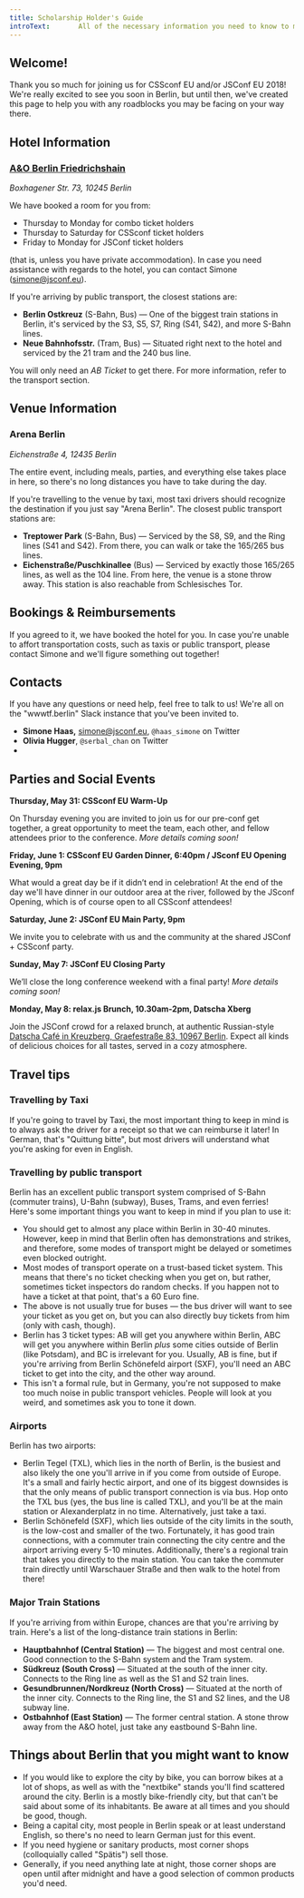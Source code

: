 ```yaml
---
title: Scholarship Holder's Guide
introText:  	 All of the necessary information you need to know to make your experience at CSSconf EU 2018 a blast!
---
```


## Welcome!

Thank you so much for joining us for CSSconf EU and/or JSConf EU 2018! We're really excited to see you soon in Berlin, but until then, we've created this page to help you with any roadblocks you may be facing on your way there.

## Hotel Information

### [A&O Berlin Friedrichshain](https://www.aohostels.com/en/berlin/berlin-friedrichshain/)

*Boxhagener Str. 73, 10245 Berlin*

We have booked a room for you from:
- Thursday to Monday for combo ticket holders
- Thursday to Saturday for CSSconf ticket holders
- Friday to Monday for JSConf ticket holders

(that is, unless you have private accommodation). In case you need assistance with regards to the hotel, you can contact Simone (simone@jsconf.eu).

If you're arriving by public transport, the closest stations are:

- **Berlin Ostkreuz** (S-Bahn, Bus) — One of the biggest train stations in Berlin, it's serviced by the S3, S5, S7, Ring (S41, S42), and more S-Bahn lines.
- **Neue Bahnhofsstr.** (Tram, Bus) — Situated right next to the hotel and serviced by the 21 tram and the 240 bus line.

You will only need an *AB Ticket* to get there. For more information, refer to the transport section.

## Venue Information

### Arena Berlin

*Eichenstraße 4, 12435 Berlin*

The entire event, including meals, parties, and everything else takes place in here, so there's no long distances you have to take during the day.

If you're travelling to the venue by taxi, most taxi drivers should recognize the destination if you just say "Arena Berlin". The closest public transport stations are:

- **Treptower Park** (S-Bahn, Bus) — Serviced by the S8, S9, and the Ring lines (S41 and S42). From there, you can walk or take the 165/265 bus lines.
- **Eichenstraße/Puschkinallee** (Bus) — Serviced by exactly those 165/265 lines, as well as the 104 line. From here, the venue is a stone throw away. This station is also reachable from Schlesisches Tor.

## Bookings & Reimbursements

If you agreed to it, we have booked the hotel for you. In case you're unable to affort transportation costs, such as taxis or public transport, please contact Simone and we'll figure something out together!

## Contacts

If you have any questions or need help, feel free to talk to us! We're all on the "wwwtf.berlin" Slack instance that you've been invited to.

- **Simone Haas,** simone@jsconf.eu, `@haas_simone` on Twitter
- **Olivia Hugger**, `@serbal_chan` on Twitter
- 

## Parties and Social Events

**Thursday, May 31: CSSconf EU Warm-Up**

On Thursday evening you are invited to join us for our pre-conf get together, a great opportunity to meet the team, each other, and fellow attendees prior to the conference. _More details coming soon!_

**Friday, June 1: CSSconf EU Garden Dinner, 6:40pm / JSconf EU Opening Evening, 9pm**

What would a great day be if it didn’t end in celebration! At the end of the day we'll have dinner in our outdoor area at the river, followed by the JSconf Opening, which is of course open to all CSSconf attendees!

**Saturday, June 2: JSConf EU Main Party, 9pm**

We invite you to celebrate with us and the community at the shared JSConf + CSSconf party.

**Sunday, May 7: JSConf EU Closing Party**

We’ll close the long conference weekend with a final party! _More details coming soon!_

**Monday, May 8: relax.js Brunch, 10.30am-2pm, Datscha Xberg**

Join the JSConf crowd for a relaxed brunch, at authentic Russian-style [Datscha Café in Kreuzberg, Graefestraße 83, 10967 Berlin](http://datscha.de/kreuzberg/). Expect all kinds of delicious choices for all tastes, served in a cozy atmosphere.

## Travel tips

### Travelling by Taxi

If you're going to travel by Taxi, the most important thing to keep in mind is to always ask the driver for a receipt so that we can reimburse it later! In German, that's "Quittung bitte", but most drivers will understand what you're asking for even in English.

### Travelling by public transport

Berlin has an excellent public transport system comprised of S-Bahn (commuter trains), U-Bahn (subway), Buses, Trams, and even ferries! Here's some important things you want to keep in mind if you plan to use it:

- You should get to almost any place within Berlin in 30-40 minutes. However, keep in mind that Berlin often has demonstrations and strikes, and therefore, some modes of transport might be delayed or sometimes even blocked outright.
- Most modes of transport operate on a trust-based ticket system. This means that there's no ticket checking when you get on, but rather, sometimes ticket inspectors do random checks. If you happen not to have a ticket at that point, that's a 60 Euro fine.
- The above is not usually true for buses — the bus driver will want to see your ticket as you get on, but you can also directly buy tickets from him (only with cash, though).
- Berlin has 3 ticket types: AB will get you anywhere within Berlin, ABC will get you anywhere within Berlin *plus* some cities outside of Berlin (like Potsdam), and BC is irrelevant for you. Usually, AB is fine, but if you're arriving from Berlin Schönefeld airport (SXF), you'll need an ABC ticket to get into the city, and the other way around.
- This isn't a formal rule, but in Germany, you're not supposed to make too much noise in public transport vehicles. People will look at you weird, and sometimes ask you to tone it down.

### Airports

Berlin has two airports:

- Berlin Tegel (TXL), which lies in the north of Berlin, is the busiest and also likely the one you'll arrive in if you come from outside of Europe. It's a small and fairly hectic airport, and one of its biggest downsides is that the only means of public transport connection is via bus. Hop onto the TXL bus (yes, the bus line is called TXL), and you'll be at the main station or Alexanderplatz in no time. Alternatively, just take a taxi.
- Berlin Schönefeld (SXF), which lies outside of the city limits in the south, is the low-cost and smaller of the two. Fortunately, it has good train connections, with a commuter train connecting the city centre and the airport arriving every 5-10 minutes. Additionally, there's a regional train that takes you directly to the main station. You can take the commuter train directly until Warschauer Straße and then walk to the hotel from there!

### Major Train Stations

If you're arriving from within Europe, chances are that you're arriving by train. Here's a list of the long-distance train stations in Berlin:

- **Hauptbahnhof (Central Station)** — The biggest and most central one. Good connection to the S-Bahn system and the Tram system.
- **Südkreuz (South Cross)** — Situated at the south of the inner city. Connects to the Ring line as well as the S1 and S2 train lines.
- **Gesundbrunnen/Nordkreuz (North Cross)** — Situated at the north of the inner city. Connects to the Ring line, the S1 and S2 lines, and the U8 subway line.
- **Ostbahnhof (East Station)** — The former central station. A stone throw away from the A&O hotel, just take any eastbound S-Bahn line.

## Things about Berlin that you might want to know

- If you would like to explore the city by bike, you can borrow bikes at a lot of shops, as well as with the "nextbike" stands you'll find scattered around the city. Berlin is a mostly bike-friendly city, but that can't be said about some of its inhabitants. Be aware at all times and you should be good, though.
- Being a capital city, most people in Berlin speak or at least understand English, so there's no need to learn German just for this event.
- If you need hygiene or sanitary products, most corner shops (colloquially called "Spätis") sell those.
- Generally, if you need anything late at night, those corner shops are open until after midnight and have a good selection of common products you'd need.
